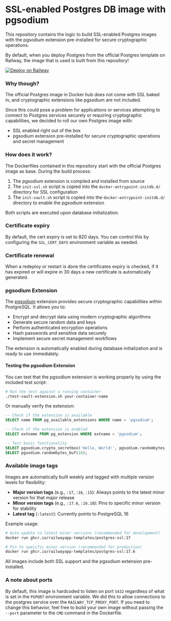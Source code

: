 # SSL-enabled Postgres DB image with pgsodium

This repository contains the logic to build SSL-enabled Postgres images with the pgsodium extension pre-installed for secure cryptographic operations.

By default, when you deploy Postgres from the official Postgres template on
Railway, the image that is used is built from this repository!

[![Deploy on
Railway](https://railway.app/button.svg)](https://railway.app/template/postgres)

### Why though?

The official Postgres image in Docker hub does not come with SSL baked in, and cryptographic extensions like pgsodium are not included.

Since this could pose a problem for applications or services attempting to
connect to Postgres services securely or requiring cryptographic capabilities, we decided to roll our own Postgres image with:
- SSL enabled right out of the box
- pgsodium extension pre-installed for secure cryptographic operations and secret management

### How does it work?

The Dockerfiles contained in this repository start with the official Postgres
image as base. During the build process:

1. The pgsodium extension is compiled and installed from source
2. The `init-ssl.sh` script is copied into the `docker-entrypoint-initdb.d/` directory for SSL configuration
3. The `init-vault.sh` script is copied into the `docker-entrypoint-initdb.d/` directory to enable the pgsodium extension

Both scripts are executed upon database initialization.

### Certificate expiry

By default, the cert expiry is set to 820 days. You can control this by
configuring the `SSL_CERT_DAYS` environment variable as needed.

### Certificate renewal

When a redeploy or restart is done the certificates expiry is checked, if it has
expired or will expire in 30 days a new certificate is automatically generated.

### pgsodium Extension

The [pgsodium](https://github.com/michelp/pgsodium) extension provides secure cryptographic capabilities within PostgreSQL. It allows you to:

- Encrypt and decrypt data using modern cryptographic algorithms
- Generate secure random data and keys
- Perform authenticated encryption operations
- Hash passwords and sensitive data securely
- Implement secure secret management workflows

The extension is automatically enabled during database initialization and is ready to use immediately.

#### Testing the pgsodium Extension

You can test that the pgsodium extension is working properly by using the included test script:

```bash
# Run the test against a running container
./test-vault-extension.sh your-container-name
```

Or manually verify the extension:

```sql
-- Check if the extension is available
SELECT name FROM pg_available_extensions WHERE name = 'pgsodium';

-- Check if the extension is enabled
SELECT extname FROM pg_extension WHERE extname = 'pgsodium';

-- Test basic functionality
SELECT pgsodium.crypto_secretbox('Hello, World!', pgsodium.randombytes_buf(32));
SELECT pgsodium.randombytes_buf(16);
```

### Available image tags

Images are automatically built weekly and tagged with multiple version levels
for flexibility:

- **Major version tags** (e.g., `:17`, `:16`, `:15`): Always points to the
  latest minor version for that major release
- **Minor version tags** (e.g., `:17.6`, `:16.10`): Pins to specific minor
  version for stability
- **Latest tag** (`:latest`): Currently points to PostgreSQL 16

Example usage:

```bash
# Auto-update to latest minor versions (recommended for development)
docker run ghcr.io/railwayapp-templates/postgres-ssl:17

# Pin to specific minor version (recommended for production)
docker run ghcr.io/railwayapp-templates/postgres-ssl:17.6
```

All images include both SSL support and the pgsodium extension pre-installed.

### A note about ports

By default, this image is hardcoded to listen on port `5432` regardless of what
is set in the `PGPORT` environment variable. We did this to allow connections
to the postgres service over the `RAILWAY_TCP_PROXY_PORT`. If you need to
change this behavior, feel free to build your own image without passing the
`--port` parameter to the `CMD` command in the Dockerfile.

